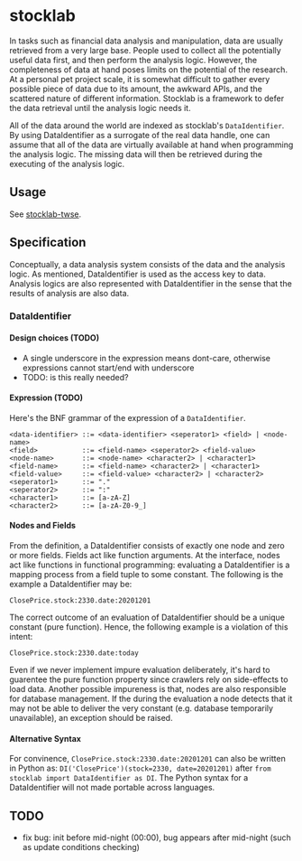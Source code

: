 # stocklab
In tasks such as financial data analysis and manipulation,
data are usually retrieved from a very large base.
People used to collect all the potentially useful data first, and then perform the analysis logic.
However, the completeness of data at hand poses limits on the potential of the research.
At a personal pet project scale,
it is somewhat difficult to gather every possible piece of data
due to its amount, the awkward APIs, and the scattered nature of different information.
Stocklab is a framework to defer the data retrieval until the analysis logic needs it.

All of the data around the world are indexed as stocklab's `DataIdentifier`.
By using DataIdentifier as a surrogate of the real data handle,
one can assume that all of the data are virtually available at hand when programming the analysis logic.
The missing data will then be retrieved during the executing of the analysis logic.

## Usage
See [stocklab-twse](https://github.com/hchsiao/stocklab-twse).

## Specification
Conceptually, a data analysis system consists of the data and the analysis logic.
As mentioned, DataIdentifier is used as the access key to data.
Analysis logics are also represented with DataIdentifier in the sense that the results of analysis are also data.

### DataIdentifier

#### Design choices (TODO)
- A single underscore in the expression means dont-care, otherwise expressions cannot start/end with underscore
- TODO: is this really needed?

#### Expression (TODO)
Here's the BNF grammar of the expression of a `DataIdentifier`.
```
<data-identifier> ::= <data-identifier> <seperator1> <field> | <node-name>
<field>           ::= <field-name> <seperator2> <field-value>
<node-name>       ::= <node-name> <character2> | <character1>
<field-name>      ::= <field-name> <character2> | <character1>
<field-value>     ::= <field-value> <character2> | <character2>
<seperator1>      ::= "."
<seperator2>      ::= ":"
<character1>      ::= [a-zA-Z]
<character2>      ::= [a-zA-Z0-9_]
```

#### Nodes and Fields
From the definition, a DataIdentifier consists of exactly one node and zero or more fields.
Fields act like function arguments.
At the interface, nodes act like functions in functional programming:
evaluating a DataIdentifier is a mapping process from a field tuple to some constant.
The following is the example a DataIdentifier may be:
```
ClosePrice.stock:2330.date:20201201
```

The correct outcome of an evaluation of DataIdentifier should be a unique constant (pure function).
Hence, the following example is a violation of this intent:
```
ClosePrice.stock:2330.date:today
```

Even if we never implement impure evaluation deliberately,
it's hard to guarentee the pure function property since crawlers rely on side-effects to load data.
Another possible impureness is that, nodes are also responsible for database management.
If the during the evaluation a node detects that it may not be able to deliver the very constant (e.g. database temporarily unavailable),
an exception should be raised.

#### Alternative Syntax
For convinence, `ClosePrice.stock:2330.date:20201201` can also be written in Python as:
`DI('ClosePrice')(stock=2330, date=20201201)` after `from stocklab import DataIdentifier as DI`.
The Python syntax for a DataIdentifier will not made portable across languages.

## TODO
- fix bug: init before mid-night (00:00), bug appears after mid-night (such as update conditions checking)
